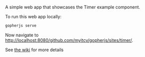 A simple web app that showcases the Timer example component.

To run this web app locally:

```bash
gopherjs serve
```

Now navigate to [http://localhost:8080/github.com/myitcv/gopherjs/sites/timer/](http://localhost:8080/github.com/myitcv/gopherjs/sites/timer/).

See [the wiki](https://github.com/myitcv/gopherjs/wiki) for more details
